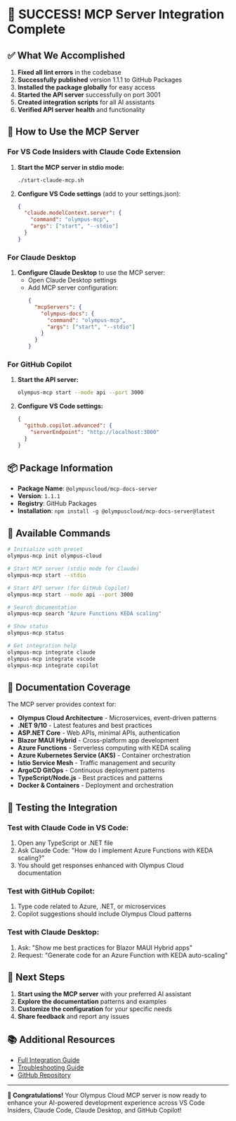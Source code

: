 # 🎉 SUCCESS! MCP Server Integration Complete

## ✅ What We Accomplished

1. **Fixed all lint errors** in the codebase
2. **Successfully published** version 1.1.1 to GitHub Packages
3. **Installed the package globally** for easy access
4. **Started the API server** successfully on port 3001
5. **Created integration scripts** for all AI assistants
6. **Verified API server health** and functionality

## 🚀 How to Use the MCP Server

### For VS Code Insiders with Claude Code Extension

1. **Start the MCP server in stdio mode:**
   ```bash
   ./start-claude-mcp.sh
   ```

2. **Configure VS Code settings** (add to your settings.json):
   ```json
   {
     "claude.modelContext.server": {
       "command": "olympus-mcp",
       "args": ["start", "--stdio"]
     }
   }
   ```

### For Claude Desktop

1. **Configure Claude Desktop** to use the MCP server:
   - Open Claude Desktop settings
   - Add MCP server configuration:
     ```json
     {
       "mcpServers": {
         "olympus-docs": {
           "command": "olympus-mcp",
           "args": ["start", "--stdio"]
         }
       }
     }
     ```

### For GitHub Copilot

1. **Start the API server:**
   ```bash
   olympus-mcp start --mode api --port 3000
   ```

2. **Configure VS Code settings:**
   ```json
   {
     "github.copilot.advanced": {
       "serverEndpoint": "http://localhost:3000"
     }
   }
   ```

## 📦 Package Information

- **Package Name**: `@olympuscloud/mcp-docs-server`
- **Version**: `1.1.1`
- **Registry**: GitHub Packages
- **Installation**: `npm install -g @olympuscloud/mcp-docs-server@latest`

## 🔧 Available Commands

```bash
# Initialize with preset
olympus-mcp init olympus-cloud

# Start MCP server (stdio mode for Claude)
olympus-mcp start --stdio

# Start API server (for GitHub Copilot)
olympus-mcp start --mode api --port 3000

# Search documentation
olympus-mcp search "Azure Functions KEDA scaling"

# Show status
olympus-mcp status

# Get integration help
olympus-mcp integrate claude
olympus-mcp integrate vscode
olympus-mcp integrate copilot
```

## 🎯 Documentation Coverage

The MCP server provides context for:

- **Olympus Cloud Architecture** - Microservices, event-driven patterns
- **.NET 9/10** - Latest features and best practices  
- **ASP.NET Core** - Web APIs, minimal APIs, authentication
- **Blazor MAUI Hybrid** - Cross-platform app development
- **Azure Functions** - Serverless computing with KEDA scaling
- **Azure Kubernetes Service (AKS)** - Container orchestration
- **Istio Service Mesh** - Traffic management and security
- **ArgoCD GitOps** - Continuous deployment patterns
- **TypeScript/Node.js** - Best practices and patterns
- **Docker & Containers** - Deployment and orchestration

## 🧪 Testing the Integration

### Test with Claude Code in VS Code:
1. Open any TypeScript or .NET file
2. Ask Claude Code: "How do I implement Azure Functions with KEDA scaling?"
3. You should get responses enhanced with Olympus Cloud documentation

### Test with GitHub Copilot:
1. Type code related to Azure, .NET, or microservices
2. Copilot suggestions should include Olympus Cloud patterns

### Test with Claude Desktop:
1. Ask: "Show me best practices for Blazor MAUI Hybrid apps"
2. Request: "Generate code for an Azure Function with KEDA auto-scaling"

## 🎉 Next Steps

1. **Start using the MCP server** with your preferred AI assistant
2. **Explore the documentation** patterns and examples
3. **Customize the configuration** for your specific needs
4. **Share feedback** and report any issues

## 📚 Additional Resources

- [Full Integration Guide](./AI_INTEGRATION_GUIDE.md)
- [Troubleshooting Guide](./docs/TROUBLESHOOTING.md)
- [GitHub Repository](https://github.com/OlympusCloud/mcp-server-docs-lookup)

---

**🎊 Congratulations!** Your Olympus Cloud MCP server is now ready to enhance your AI-powered development experience across VS Code Insiders, Claude Code, Claude Desktop, and GitHub Copilot!
